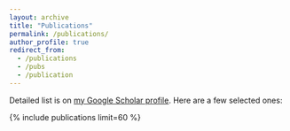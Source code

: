 ```yaml
---
layout: archive
title: "Publications"
permalink: /publications/
author_profile: true
redirect_from:
  - /publications
  - /pubs
  - /publication
---
```


Detailed list is on <a href="https://scholar.google.com/citations?user=bC77n9MAAAAJ&hl=en">my Google Scholar profile</a>. Here are a few selected ones:

{% include publications limit=60 %}

<!-- 
{% include base_path %}

{% for post in site.publications reversed %}
  {% include archive-single.html %}
{% endfor %}

Under construction.. -->
